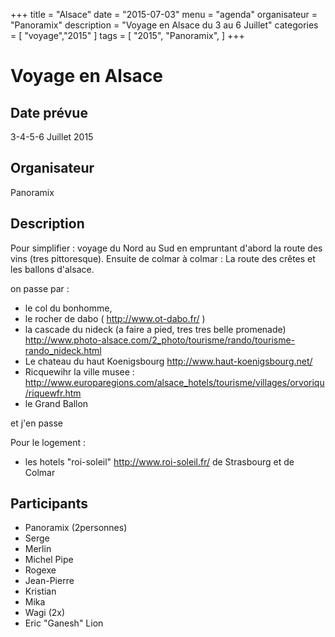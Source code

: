 +++
title = "Alsace"
date = "2015-07-03"
menu = "agenda"
organisateur = "Panoramix"
description = "Voyage en Alsace du 3 au 6 Juillet"
categories = [
    "voyage","2015"
]
tags = [
    "2015",
    "Panoramix",
]
+++

# Voyage en Alsace

## Date prévue

3-4-5-6 Juillet 2015

## Organisateur

Panoramix

## Description

Pour simplifier : voyage du Nord au Sud en empruntant d'abord la route des
vins (tres pittoresque).
Ensuite de colmar à colmar : La route des crêtes et les ballons d'alsace.

on passe par :
- le col du bonhomme,
- le rocher de dabo ( http://www.ot-dabo.fr/ )
- la cascade du nideck (a faire a pied, tres tres belle promenade)
http://www.photo-alsace.com/2_photo/tourisme/rando/tourisme-rando_nideck.html
- Le chateau du haut Koenigsbourg http://www.haut-koenigsbourg.net/
- Ricquewihr la ville musee :
http://www.europaregions.com/alsace_hotels/tourisme/villages/orvoriqu/riquewfr.htm
- le Grand Ballon

et j'en passe

Pour le logement :
-  les hotels "roi-soleil" http://www.roi-soleil.fr/ de Strasbourg et de Colmar


## Participants
- Panoramix (2personnes)
- Serge
- Merlin
- Michel Pipe
- Rogexe
- Jean-Pierre
- Kristian
- Mika
- Wagi (2x)
- Eric "Ganesh" Lion
